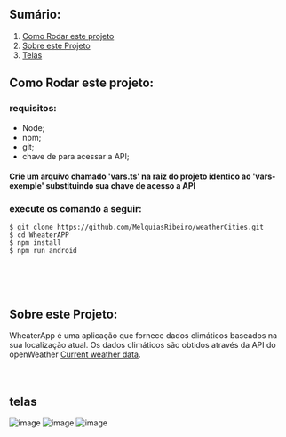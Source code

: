 ## Sumário:

1. [Como Rodar este projeto](#howToRun)  
2. [Sobre este  Projeto](#aboutIt)  
3. [Telas](#screes)  


<div id="howToRun">

## Como Rodar este projeto:
</div>

### requisitos:
- Node;
- npm;
- git;
- chave de para acessar a API;

#### Crie um arquivo chamado 'vars.ts' na raiz do projeto identico ao 'vars-exemple' substituindo sua chave de acesso a API

### execute os comando a seguir:

    $ git clone https://github.com/MelquiasRibeiro/weatherCities.git
    $ cd WheaterAPP
    $ npm install
    $ npm run android
<br/>


<br/>
<br/>
<div id="aboutIt">

## Sobre este  Projeto:
</div>
WheaterApp é uma aplicação que fornece dados climáticos baseados na sua localização atual.
Os dados climáticos são obtidos através da API do openWeather <a href="https://openweathermap.org/current">Current weather data</a>.
<br/>
<br/>
<br/>


 
<div id="screes">

## telas

![image](https://user-images.githubusercontent.com/54459438/153336485-9cf400a7-634d-48a0-b33f-94b88db9e1a9.png)
![image](https://user-images.githubusercontent.com/54459438/153336557-60a5b706-f6d4-4fa8-aa5f-2d6a913fbba0.png)
![image](https://user-images.githubusercontent.com/54459438/153336615-2830a148-03a3-4b1a-aae6-237b5359a2c6.png)
